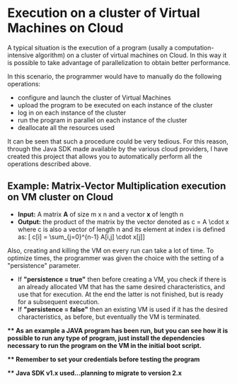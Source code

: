 # Execution on a cluster of Virtual Machines on Cloud
A typical situation is the execution of a program (usally a computation-intensive algorithm) on a cluster of virtual machines on Cloud. In this way it is possible to take advantage of parallelization to obtain better performance.

In this scenario, the programmer would have to manually do the following operations:
- configure and launch the cluster of Virtual Machines
- upload the program to be executed on each instance of the cluster
- log in on each instance of the cluster
- run the program in parallel on each instance of the cluster
- deallocate all the resources used

It can be seen that such a procedure could be very tedious. For this reason, through the Java SDK made available by the various cloud providers, I have created this project that allows you to automatically perform all the operations described above.

## Example: Matrix-Vector Multiplication execution on VM cluster on Cloud

- **Input:** A matrix **A** of size m x n and a vector **x** of length n
- **Output:** the product of the matrix by the vector denoted as
    c = A \cdot x
    where c is also a vector of length n and its element at index i is defined as:
    \[ c[i] =  \sum_{j=0}^{n-1} A[i,j] \cdot x[j]\]












Also, creating and killing the VM on every run can take a lot of time. To optimize times, the programmer was given the choice with the setting of a "persistence" parameter.

- If <b>"persistence = true"</b> then before creating a VM, you check if there is an already allocated VM that has the same desired characteristics, and use that for execution. At the end the latter is not finished, but is ready for a subsequent execution.
- If <b>"persistence = false"</b> then an existing VM is used if it has the desired characteristics, as before, but eventually the VM is terminated.

<b>** As an example a JAVA program has been run, but you can see how it is possible to run any type of program, just install the dependencies necessary to run the program on the VM in the initial boot script.</b>

<b>** Remember to set your credentials before testing the program </b>

<b>** Java SDK v1.x used...planning to migrate to version 2.x</b>
